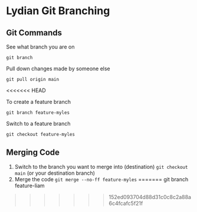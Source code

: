 # Lydian Git Branching

## Git Commands

See what branch you are on

```
git branch
```

Pull down changes made by someone else

```
git pull origin main
```
<<<<<<< HEAD

To create a feature branch

```
git branch feature-myles
```

Switch to a feature branch

```
git checkout feature-myles
```


## Merging Code
1. Switch to the branch you want to merge into (destination)
    `git checkout main` (or your destination branch)
2. Merge the code
    `git merge --no-ff feature-myles`
=======
git branch feature-liam
>>>>>>> 152ed093704d88d31c0c8c2a88a6c4fcafc5f21f
